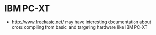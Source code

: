 # IBM PC-XT

* http://www.freebasic.net/ may have interesting documentation about cross compiling from basic, and targeting hardware like IBM PC-XT


